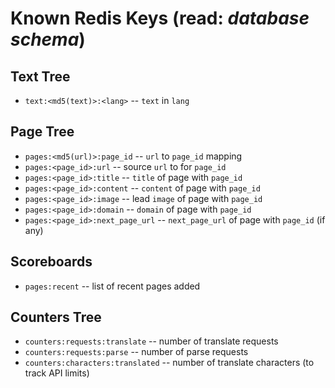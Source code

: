 # Known Redis Keys (read: _database schema_)

## Text Tree
* `text:<md5(text)>:<lang>` -- `text` in `lang`

## Page Tree
* `pages:<md5(url)>:page_id` -- `url` to `page_id` mapping
* `pages:<page_id>:url` -- source `url` to for `page_id`
* `pages:<page_id>:title` -- `title` of page with `page_id`
* `pages:<page_id>:content` -- `content` of page with `page_id`
* `pages:<page_id>:image` -- lead `image` of page with `page_id`
* `pages:<page_id>:domain` -- `domain` of page with `page_id`
* `pages:<page_id>:next_page_url` -- `next_page_url` of page with `page_id` (if any)

## Scoreboards
* `pages:recent` -- list of recent pages added

## Counters Tree
* `counters:requests:translate` -- number of translate requests
* `counters:requests:parse` -- number of parse requests
* `counters:characters:translated` -- number of translate characters (to track API limits)

